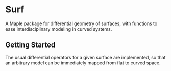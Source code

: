 


# Surf   
A Maple package for differential geometry of surfaces, with functions to ease interdisciplinary modeling in curved systems. 


## Getting Started

The  usual  differential operators  for  a  given  surface are  implemented,  so  that  an  arbitrary  model can  be  immediately  mapped from flat to curved space.  


